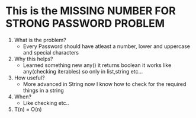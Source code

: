 # This is the MISSING NUMBER FOR STRONG PASSWORD PROBLEM

1. What is the problem?
    - Every Password should have atleast a number, lower and uppercase and special characters
2. Why this helps?
    - Learned something new any() it returns boolean it works like any(checking iterables) so only in list,string etc...
3. How useful?
    - More advanced in String now I know how to check for the required things in a string
4. When?
    - Like checking etc..
5. T(n) = O(n)

